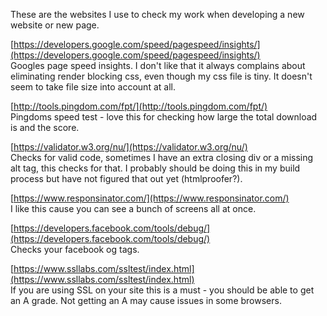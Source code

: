 ---
---
These are the websites I use to check my work when developing a new website or new page.

[https://developers.google.com/speed/pagespeed/insights/](https://developers.google.com/speed/pagespeed/insights/)  
Googles page speed insights. I don't like that it always complains about eliminating render blocking css, 
even though my css file is tiny. It doesn't seem to take file size into account at all.

[http://tools.pingdom.com/fpt/](http://tools.pingdom.com/fpt/)  
Pingdoms speed test - love this for checking how large the total download is and the score.

[https://validator.w3.org/nu/](https://validator.w3.org/nu/)  
Checks for valid code, sometimes I have an extra closing div or a missing alt tag, this checks for that. I probably should be doing this
in my build process but have not figured that out yet (htmlproofer?). 

[https://www.responsinator.com/](https://www.responsinator.com/)  
I like this cause you can see a bunch of screens all at once.

[https://developers.facebook.com/tools/debug/](https://developers.facebook.com/tools/debug/)  
Checks your facebook og tags.

[https://www.ssllabs.com/ssltest/index.html](https://www.ssllabs.com/ssltest/index.html)  
If you are using SSL on your site this is a must - you should be able to get an A grade. Not getting an A may cause issues
in some browsers.
